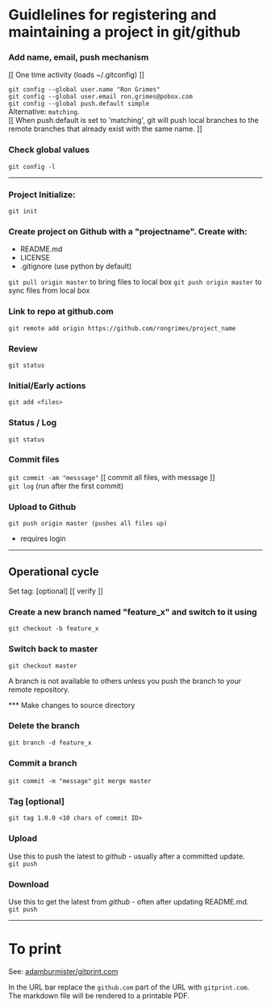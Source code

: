 # Guidlelines for registering and maintaining a project in git/github

### Add name, email, push mechanism
[[ One time activity (loads ~/.gitconfig) ]]  

`git config --global user.name "Ron Grimes"`  
`git config --global user.email ron.grimes@pobox.com`  
`git config --global push.default simple`  
Alternative: `matching`.  
[[ When push.default is set to 'matching', git will push local branches to the remote branches that already exist with the same name. ]] 


### Check global values   
`git config -l`

---

### Project Initialize:  
`git init`

### Create project on Github with a "projectname". Create with:
* README.md
* LICENSE
* .gitignore (use python by default)

`git pull origin master` to bring files to local box
`git push origin master` to sync files from local box

### Link to repo at github.com  
`git remote add origin https://github.com/rongrimes/project_name`
   
### Review  
`git status`

### Initial/Early actions  
`git add <files>`

### Status / Log  
`git status`
   
### Commit files   
`git commit -am "messsage"`   [[ commit all files, with message ]]  
`git log` (run after the first commit)
   
### Upload to Github
`git push origin master (pushes all files up)`  
* requires login	

---

## Operational cycle
Set tag: [optional]	[[ verify ]]

### Create a new branch named "feature_x" and switch to it using
`git checkout -b feature_x`

### Switch back to master
`git checkout master`
   
A branch is not available to others unless you push the branch to your remote repository.

*** Make changes to source directory

### Delete the branch
`git branch -d feature_x`
   
### Commit a branch
`git commit -m "message"`
`git merge master`

### Tag [optional]
`git tag 1.0.0 <10 chars of commit ID>`
  
### Upload
Use this to push the latest to _github_ - usually after a committed update.  
`git push`

### Download
Use this to get the latest from _github_ - often after updating README.md.  
`git push`



---
# To print

See: [adamburmister/gitprint.com](https://github.com/adamburmister/gitprint.com)

In the URL bar replace the `github.com` part of the URL with `gitprint.com`. The markdown file will be rendered to a printable PDF.

